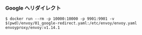 
### Google へリダイレクト

```console
$ docker run --rm -p 10000:10000 -p 9901:9901 -v $(pwd)/envoy/01_google-redirect.yaml:/etc/envoy/envoy.yaml envoyproxy/envoy:v1.14.1
```

